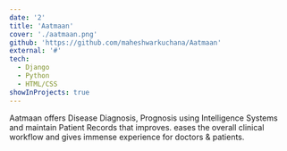 ```yaml
---
date: '2'
title: 'Aatmaan'
cover: './aatmaan.png'
github: 'https://github.com/maheshwarkuchana/Aatmaan'
external: '#'
tech:
  - Django
  - Python
  - HTML/CSS
showInProjects: true
---
```


Aatmaan offers Disease Diagnosis, Prognosis using Intelligence Systems and maintain Patient Records that improves. eases the overall clinical workflow and gives immense experience for doctors & patients. 
